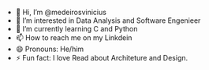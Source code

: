 - 👋 Hi, I’m @medeirosvinicius
- 👀 I’m interested in Data Analysis and Software Engenieer 
- 🌱 I’m currently learning C and Python
- 📫 How to reach me  on my Linkdein
- 😄 Pronouns: He/him
- ⚡ Fun fact: I love Read about Architeture and Design.
<!---
medeirosvinicius/medeirosvinicius is a ✨ special ✨ repository because its `README.md` (this file) appears on your GitHub profile.
You can click the Preview link to take a look at your changes.
--->
